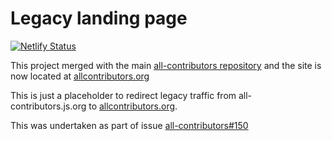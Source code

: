 # Legacy landing page

[![Netlify Status](https://api.netlify.com/api/v1/badges/4aaac634-0895-43f3-8cf2-5280538deb57/deploy-status)](https://app.netlify.com/sites/all-contributors-js-org/deploys)

This project merged with the main [all-contributors repository](https://github.com/all-contributors/all-contributors)
and the site is now located at [allcontributors.org](https://allcontributors.org)

This is just a placeholder to redirect legacy traffic from all-contributors.js.org to [allcontributors.org](allcontributors.org).

This was undertaken as part of issue [all-contributors#150](https://github.com/all-contributors/all-contributors/issues/150)

